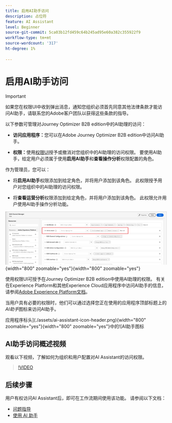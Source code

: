 ```yaml
---
title: 启用AI助手访问
description: 占位符
feature: AI Assistant
level: Beginner
source-git-commit: 5ca03b12fd459c64b245ad95e60a382c355922f9
workflow-type: tm+mt
source-wordcount: '317'
ht-degree: 1%

---
```


# 启用AI助手访问

>[!IMPORTANT]
>
>如果您在权限UI中收到弹出消息，通知您组织必须首先同意其他法律条款才能访问AI助手，请联系您的Adobe客户团队以获得这些条款的指导。

以下参数可管理对Journey Optimizer B2B edition中的AI助理的访问：

* **访问应用程序：**&#x200B;您可以在Adobe Journey Optimizer B2B edition中访问AI助手。

* **权限：**&#x200B;使用[权限UI](https://experienceleague.adobe.com/en/docs/experience-platform/access-control/abac/permissions-ui/permissions)授予或撤消对您组织中的AI助理的访问权限。 要使用AI助手，给定用户必须属于使用&#x200B;**启用AI助手**&#x200B;和&#x200B;**查看操作分析**&#x200B;权限配置的角色。

作为管理员，您可以：

* 将&#x200B;**启用AI助手**&#x200B;权限添加到给定角色，并将用户添加到该角色。 此权限授予用户对您组织中的AI助理的访问权限。

* 将&#x200B;**查看运营分析**&#x200B;权限添加到给定角色，并将用户添加到该角色。 此权限允许用户使用AI助手操作分析功能。

![分配AI助手权限](./assets/ai-assistant-permissions.png){width="800" zoomable="yes"}{width=&quot;800&quot; zoomable=&quot;yes&quot;}

使用权限UI可授予在Journey Optimizer B2B edition中使用AI助理的权限。 有关在Experience Platform和其他Experience Cloud应用程序中访问AI助手的信息，请参阅[Adobe Experience Platform文档](https://experienceleague.adobe.com/en/docs/experience-platform/ai-assistant/access)。

当用户具有必要的权限时，他们可以通过选择您正在使用的应用程序顶部标题上的&#x200B;_AI助手_&#x200B;图标来访问AI助手。

应用程序标头](./assets/ai-assistant-icon-header.png){width="800" zoomable="yes"}{width=&quot;800&quot; zoomable=&quot;yes&quot;}中的![AI助手图标

## AI助手访问概述视频

观看以下视频，了解如何为组织和用户配置对AI Assistant的访问权限。

>[!VIDEO](https://video.tv.adobe.com/v/3436470/?learn=on)

## 后续步骤

用户有权访问AI Assistant后，即可在工作流期间使用该功能。 请参阅以下文档：

* [问题指导](./question-guidance.md)
* [使用 AI 助手](./use-ai-assistant.md)
